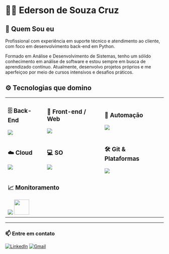 # 👨‍💻 Ederson de Souza Cruz

## 🧠 Quem Sou eu

Profissional com experiência em suporte técnico e atendimento ao cliente, com foco em desenvolvimento back-end em Python. 

Formado em Análise e Desenvolvimento de Sistemas, tenho um sólido conhecimento em análise de software e estou sempre em busca de aprendizado contínuo. Atualmente, desenvolvo projetos próprios e me aperfeiçoo por meio de cursos intensivos e desafios práticos.


## ⚙️ Tecnologias que domino

<table>
  <tr>
    <td>

### 🗄️ Back-End  
<img src="https://skillicons.dev/icons?i=py,qt,django,sqlite&theme=dark" />

</td>
<td>

### 🎨 Front-end / Web  
<img src="https://skillicons.dev/icons?i=html,css,js&theme=dark" />

</td>
<td>

### 🔁 Automação  
<img src="https://skillicons.dev/icons?i=selenium,ansible,docker&theme=dark" />

</td>
  </tr>
  <tr>
    <td>

### ☁️ Cloud  
<img src="https://skillicons.dev/icons?i=aws,gcp,azure&theme=dark" />

</td>
<td>

### 💻 SO  
<img src="https://skillicons.dev/icons?i=linux,windows&theme=dark" />

</td>
<td>

### 🛠️ Git & Plataformas  
<img src="https://skillicons.dev/icons?i=git,github,gitlab&theme=dark" />

</td>
  </tr>
  <tr>
    <td colspan="3">

### 📈 Monitoramento  
<img src="https://skillicons.dev/icons?i=grafana&theme=dark" />
<img src="https://cdn.jsdelivr.net/gh/homarr-labs/dashboard-icons/svg/zabbix.svg" width="48" />

</td>
  </tr>
</table>




---

### 📫 Entre em contato

[![LinkedIn](https://img.shields.io/badge/LinkedIn-blue?style=for-the-badge&logo=linkedin&logoColor=white)](https://linkedin.com/in/edersoncruz)
[![Gmail](https://img.shields.io/badge/Gmail-D14836?style=for-the-badge&logo=gmail&logoColor=white)](mailto:edersoncruz1337@gmail.com)

